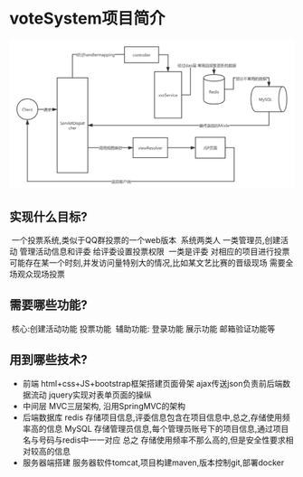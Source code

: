 # voteSystem项目简介

![image-20220517142932850](README/image-20220517142932850-16527689793311.png)

## 实现什么目标?

​	一个投票系统,类似于QQ群投票的一个web版本
​	系统两类人 一类管理员,创建活动 管理活动信息和评委  给评委设置投票权限
​	一类是评委  对相应的项目进行投票
​	可能存在某一个时刻,并发访问量特别大的情况,比如某文艺比赛的晋级现场 需要全场观众现场投票

## 需要哪些功能?

​	核心:创建活动功能 投票功能
​	辅助功能:  登录功能 展示功能  邮箱验证功能等

## 用到哪些技术?

-   前端
    		html+css+JS+bootstrap框架搭建页面骨架
    		ajax传送json负责前后端数据流动
    		jquery实现对表单页面的操纵
-   中间层
    		MVC三层架构,  沿用SpringMVC的架构
-   后端数据库
    		redis
    			存储项目信息,评委信息包含在项目信息中,总之,存储使用频率高的信息
    		MySQL
    			存储管理员信息,每个管理员账号下的项目信息,通过项目名与号码与redis中一一对应
    			总之 存储使用频率不那么高的,但是安全性要求相对较高的信息
-   服务器端搭建
    		服务器软件tomcat,项目构建maven,版本控制git,部署docker